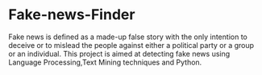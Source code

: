 # Fake-news-Finder
Fake news is defined as a made-up false story with the only intention to deceive or to mislead the people against either a political party or a group or an individual. This project is aimed at detecting fake news using Language Processing,Text Mining techniques and Python.
